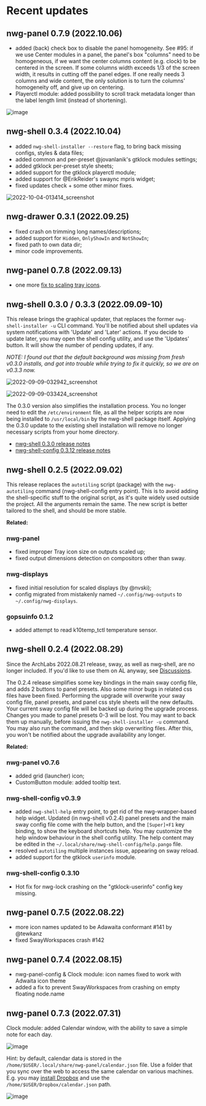 # Recent updates

## nwg-panel 0.7.9 (2022.10.06)

- added (back) check box to disable the panel homogeneity. See #95: if we use Center modules in a panel, the panel's box "columns" need to be homogeneous, if we want the center columns content (e.g. clock) to be centered in the screen. If some columns width exceeds 1/3 of the screen width, it results in cutting off the panel edges. If one really needs 3 columns and wide content, the only solution is to turn the columns' homogeneity off, and give up on centering.
- Playerctl module: added possibility to scroll track metadata longer than the label length limit (instead of shortening).

![image](https://user-images.githubusercontent.com/20579136/194182330-dbd749a4-2ff0-4f47-b7da-5d768f04dc8e.png)

## nwg-shell 0.3.4 (2022.10.04)

- added `nwg-shell-installer --restore` flag, to bring back missing configs, styles & data files;
- added common and per-preset @jovanlanik's gtklock modules settings;
- added gtklock per-preset style sheets;
- added support for the gtklock playerctl module;
- added support for @ErikReider's swaync mpris widget;
- fixed updates check + some other minor fixes.

![2022-10-04-013414_screenshot](https://user-images.githubusercontent.com/20579136/193704413-b7645004-b2e1-40d9-8198-ae03beda4a65.png)

## nwg-drawer 0.3.1 (2022.09.25)

- fixed crash on trimming long names/descriptions;
- added support for `Hidden`, `OnlyShowIn` and `NotShowIn`; 
- fixed path to own data dir;
- minor code improvements.

## nwg-panel 0.7.8 (2022.09.13)

- one more [fix to scaling tray icons](https://github.com/nwg-piotr/nwg-panel/commit/90ad8679546e2e6158f7af306b702b2c2080458f).

## nwg-shell 0.3.0 / 0.3.3 (2022.09.09-10)

This release brings the graphical updater, that replaces the former `nwg-shell-installer -u` CLI command. You'll be notified about shell updates via system notifications with 'Update' and 'Later' actions. If you decide to update later, you may open the shell config utility, and use the 'Updates' button. It will show the number of pending updates, if any. 

_NOTE: I found out that the default background was missing from fresh v0.3.0 installs, and got into trouble while trying to fix it quickly, so we are on v0.3.3 now._

![2022-09-09-032942_screenshot](https://user-images.githubusercontent.com/20579136/189253420-d32bd451-13c9-45ae-a420-a1966d1de154.png)

![2022-09-09-033424_screenshot](https://user-images.githubusercontent.com/20579136/189253801-dc1894c1-5fde-4192-858c-a475cbd0022b.png)

The 0.3.0 version also  simplifies the installation process. You no longer need to edit the `/etc/environment` file, as all the helper scripts are now being installed to `/usr/local/bin` by the nwg-shell package itself. Applying the 0.3.0 update to the existing shell installation will remove no longer necessary scripts from your home directory.

- [nwg-shell 0.3.0 release notes](https://github.com/nwg-piotr/nwg-shell/releases/tag/v0.3.0)
- [nwg-shell-config 0.3.12 release notes](https://github.com/nwg-piotr/nwg-shell-config/releases/tag/v0.3.12)

## nwg-shell 0.2.5 (2022.09.02)

This release replaces the `autotiling` script (package) with the `nwg-autotiling` command (nwg-shell-config entry point). This is to avoid adding the shell-specific stuff to the original script, as it's quite widely used outside the project. All the arguments remain the same. The new script is better tailored to the shell, and should be more stable.

**Related:**

### nwg-panel

- fixed improper Tray icon size on outputs scaled up;
- fixed output dimensions detection on compositors other than sway.

### nwg-displays

- fixed initial resolution for scaled displays (by @nvski);
- config migrated from mistakenly named `~/.config/nwg-outputs` to `~/.config/nwg-displays`.

### gopsuinfo 0.1.2

- added attempt to read k10temp_tctl temperature sensor.

## nwg-shell 0.2.4 (2022.08.29)

Since the ArchLabs 2022.08.21 release, sway, as well as nwg-shell, are no longer included. If you'd like to use them on AL anyway, see [Discussions](https://github.com/nwg-piotr/nwg-shell/discussions/17).

The 0.2.4 release simplifies some key bindings in the main sway config file, and adds 2 buttons to panel presets.  Also some minor bugs in related css files have been fixed. Performing the upgrade will overwrite your sway config file, panel presets, and panel css style sheets will the new defaults. Your current sway config file will be backed up during the upgrade process. Changes you made to panel presets 0-3 will be lost. You may want to back them up manually, before issuing the `nwg-shell-installer -u` command. You may also run the command, and then skip overwriting files. After this, you won't be notified about the upgrade availability any longer.

**Related:**

### nwg-panel v0.7.6

- added grid (launcher) icon;
- CustomButton module: added tooltip text.

### nwg-shell-config v0.3.9

- added `nwg-shell-help` entry point, to get rid of the nwg-wrapper-based help widget. Updated (in nwg-shell v0.2.4) panel presets and the main sway config file come with the help button, and the `[Super]+F1` key binding, to show the keyboard shortcuts help. You may customize the help window behaviour in the shell config utility. The help content may be edited in the `~/.local/share/nwg-shell-config/help.pango` file.
- resolved `autotiling` multiple instances issue, appearing on sway reload.
- added support for the gtklock `userinfo` module.

### nwg-shell-config 0.3.10

- Hot fix for nwg-lock crashing on the "gtklock-userinfo" config key missing.

## nwg-panel 0.7.5 (2022.08.22)

- more icon names updated to be Adawaita conformant #141 by @tewkanz
- fixed SwayWorkspaces crash #142

## nwg-panel 0.7.4 (2022.08.15)

- nwg-panel-config & Clock module: icon names fixed to work with Adwaita icon theme
- added a fix to prevent SwayWorkspaces from crashing on empty floating node.name

## nwg-panel 0.7.3 (2022.07.31)

Clock module: added Calendar window, with the ability to save a simple note for each day.

![image](https://user-images.githubusercontent.com/20579136/182003682-ab3b2e85-69f5-4834-8b65-93c311e19549.png)

Hint: by default, calendar data is stored in the `/home/$USER/.local/share/nwg-panel/calendar.json` file. Use a folder that you sync over the web to access the same calendar on various machines. E.g. you may [install Dropbox](https://wiki.archlinux.org/title/dropbox) and use the `/home/$USER/Dropbox/calendar.json` path.

![image](https://user-images.githubusercontent.com/20579136/182003964-6ca3c1f7-2e0f-4056-8c8e-48b90e9253d2.png)
